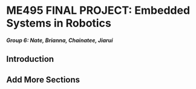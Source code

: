 ME495 FINAL PROJECT: Embedded Systems in Robotics
==============
##### Group 6: Nate, Brianna, Chainatee, Jiarui


## Introduction

## Add More Sections
